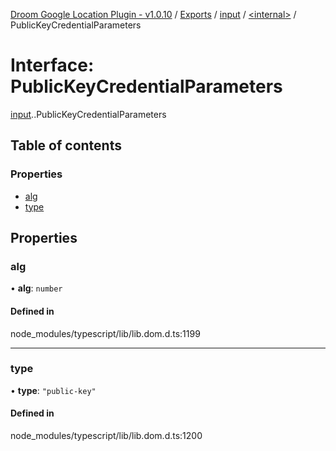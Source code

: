 [Droom Google Location Plugin - v1.0.10](../README.md) / [Exports](../modules.md) / [input](../modules/input.md) / [<internal\>](../modules/input._internal_.md) / PublicKeyCredentialParameters

# Interface: PublicKeyCredentialParameters

[input](../modules/input.md).[<internal>](../modules/input._internal_.md).PublicKeyCredentialParameters

## Table of contents

### Properties

- [alg](input._internal_.PublicKeyCredentialParameters.md#alg)
- [type](input._internal_.PublicKeyCredentialParameters.md#type)

## Properties

### alg

• **alg**: `number`

#### Defined in

node_modules/typescript/lib/lib.dom.d.ts:1199

___

### type

• **type**: ``"public-key"``

#### Defined in

node_modules/typescript/lib/lib.dom.d.ts:1200
